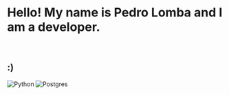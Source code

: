 # <b>Hello! My name is Pedro Lomba and I am a developer.</b>
&nbsp; &nbsp; &nbsp; &nbsp; &nbsp;&nbsp; &nbsp; &nbsp; &nbsp; &nbsp;&nbsp; &nbsp;

## **:)**
![Python](https://img.shields.io/badge/python-3670A0?style=for-the-badge&logo=python&logoColor=ffdd54)
![Postgres](https://img.shields.io/badge/postgres-%23316192.svg?style=for-the-badge&logo=postgresql&logoColor=white)
